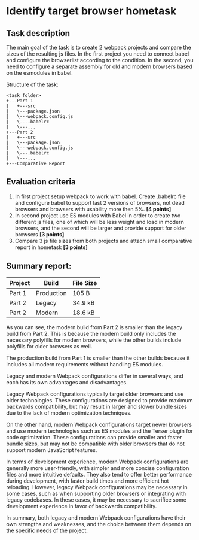# Identify target browser hometask
## Task description
The main goal of the task is to create 2 webpack projects and compare the sizes of the resulting js files. 
In the first project you need to connect babel and configure the browserlist according to the condition. 
In the second, you need to configure a separate assembly for old and modern browsers based on the esmodules in babel.

Structure of the task:

```
<task folder>
+---Part 1
|   +---src
|   \---package.json
|   \---webpack.config.js
|   \---.babelrc
|   \---...
+---Part 2
|   +---src
|   \---package.json
|   \---webpack.config.js
|   \---.babelrc
|   \---...
+---Comparative Report
```

## Evaluation criteria

1. In first project setup webpack to work with babel. Create .babelrc file and configure babel to support last 2
   versions of browsers, not dead browsers and browsers with usability more then 5%. **[4 points]**
2. In second project use ES modules with Babel in order to create two different js files, one of which will be less weight
   and load in modern browsers, and the second will be larger and provide support for older browsers **[3 points]**
3. Compare 3 js file sizes from both projects and attach small comparative report in hometask **[3 points]**

## Summary report:

| Project | Build      | File Size |
|---------|------------|-----------|
| Part 1  | Production | 105  B    |
| Part 2  | Legacy     | 34.9 kB   |
| Part 2  | Modern     | 18.6 kB   |

As you can see, the modern build from Part 2 is smaller than the legacy build from Part 2.
This is because the modern build only includes the necessary polyfills for modern browsers, while the other builds include polyfills for older browsers as well.

The production build from Part 1 is smaller than the other builds because it includes all modern requirements without handling ES modules.

Legacy and modern Webpack configurations differ in several ways, and each has its own advantages and disadvantages.

Legacy Webpack configurations typically target older browsers and use older technologies. These configurations are designed to provide maximum backwards compatibility,
but may result in larger and slower bundle sizes due to the lack of modern optimization techniques.

On the other hand, modern Webpack configurations target newer browsers and use modern technologies such as ES modules and the Terser plugin for code optimization.
These configurations can provide smaller and faster bundle sizes, but may not be compatible with older browsers that do not support modern JavaScript features.

In terms of development experience, modern Webpack configurations are generally more user-friendly, with simpler and more concise configuration files and more
intuitive defaults. They also tend to offer better performance during development, with faster build times and more efficient hot reloading.
However, legacy Webpack configurations may be necessary in some cases, such as when supporting older browsers or integrating with legacy codebases.
In these cases, it may be necessary to sacrifice some development experience in favor of backwards compatibility.

In summary, both legacy and modern Webpack configurations have their own strengths and weaknesses, and the choice between them depends on the specific needs of the project.